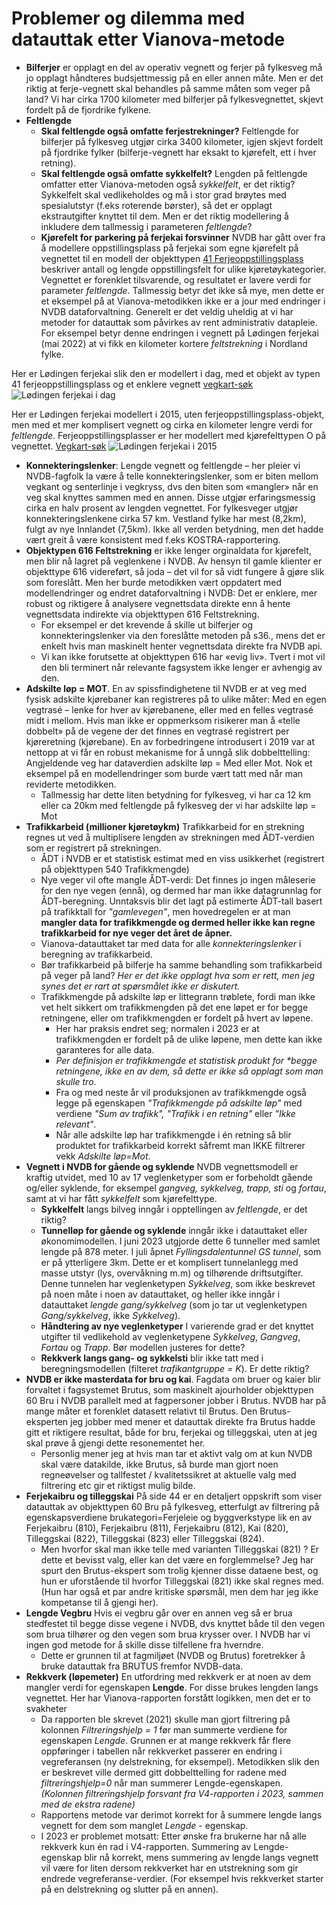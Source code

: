 # Problemer og dilemma med datauttak etter Vianova-metode


  * **Bilferjer** er opplagt en del av operativ vegnett og ferjer på fylkesveg må jo opplagt håndteres budsjettmessig på en eller annen måte. Men er det riktig at ferje-vegnett skal behandles på samme måten som veger på land? Vi har cirka 1700 kilometer med bilferjer på fylkesvegnettet, skjevt fordelt på de fjordrike fylkene. 
  * **Feltlengde**
    * **Skal feltlengde også omfatte ferjestrekninger?** Feltlengde for bilferjer på fylkesveg utgjør cirka 3400 kilometer, igjen skjevt fordelt på fjordrike fylker (bilferje-vegnett har eksakt to kjørefelt, ett i hver retning).
    * **Skal feltlengde også omfatte sykkelfelt?** Lengden på feltlengde omfatter etter Vianova-metoden også _sykkelfelt_, er det riktig? Sykkelfelt skal vedlikeholdes og må i stor grad brøytes med spesialutstyr (f.eks roterende børster), så det er opplagt ekstrautgifter knyttet til dem. Men er det riktig modellering å inkludere dem tallmessig i parameteren _feltlengde_?
    * **Kjørefelt for parkering på ferjekai  forsvinner** NVDB har gått over fra å modellere oppstillingsplass på ferjekai som egne kjørefelt på vegnettet til en modell der objekttypen [41 Ferjeoppstillingsplass](https://datakatalogen.atlas.vegvesen.no/#/41/Ferjeoppstillingsplass) beskriver antall og lengde oppstillingsfelt for ulike kjøretøykategorier. Vegnettet er forenklet tilsvarende, og resultatet er lavere verdi for parameter _feltlengde_. Tallmessig betyr det ikke så mye, men dette er et eksempel på at Vianova-metodikken ikke er a jour med endringer i NVDB dataforvaltning. Generelt er det veldig uheldig at vi har metoder for datauttak som påvirkes av rent administrativ datapleie. For eksempel betyr denne endringen i vegnett på Lødingen ferjekai (mai 2022) at vi fikk en kilometer kortere _feltstrekning_ i Nordland fylke. 

Her er Lødingen ferjekai slik den er modellert i dag, med et objekt av typen 41 ferjeoppstillingsplass og et enklere vegnett [vegkart-søk](https://vegkart.atlas.vegvesen.no/#kartlag:geodata/@540701,7590108,14/hva:!(id~41)~/hvor:(vegsystemreferanse~!RV85)~/vegnett:metrering~+()~/valgt:728274016:41)
![Lødingen ferjekai i dag](./bilder/lødingenFK-idag.png)

Her er Lødingen ferjekai modellert i 2015, uten ferjeoppstillingsplass-objekt, men med et mer komplisert vegnett og cirka en kilometer lengre verdi for _feltlengde_. Ferjeoppstillingsplasser er her modellert med kjørefelttypen O på vegnettet. [Vegkart-søk](https://vegkart.atlas.vegvesen.no/#kartlag:nib/@540733,7590055,15/vegnett:metrering~+()~/vegsystemreferanse:541194.761:7590049.972/n%C3%A5r:*2015-08-30~) 
![Lødingen ferjekai i 2015](./bilder/lødingenFK-2015.png)
  * **Konnekteringslenker**: Lengde vegnett og feltlengde – her pleier vi NVDB-fagfolk la være å telle konnekteringslenker, som er biten mellom vegkant og senterlinje i vegkryss, dvs den biten som «mangler» når en veg skal knyttes sammen med en annen. Disse utgjør erfaringsmessig cirka en halv prosent av lengden vegnettet. For fylkesveger utgjør konnekteringslenkene cirka 57 km. Vestland fylke har mest (8,2km), fulgt av nye Innlandet (7,5km). Ikke all verden betydning, men det hadde vært greit å være konsistent med f.eks KOSTRA-rapportering.
  * **Objektypen 616 Feltstrekning** er ikke lenger orginaldata for kjørefelt, men blir nå lagret på veglenkene i NVDB. Av hensyn til gamle klienter er objekttype 616 videreført, så joda – det vil for så vidt fungere å gjøre slik som foreslått. Men her burde metodikken vært oppdatert med modellendringer og endret dataforvaltning i NVDB: Det er enklere, mer robust og riktigere å analysere vegnettsdata direkte enn å hente vegnettsdata indirekte via objekttypen 616 Feltstrekning. 
    * For eksempel er det krevende å skille ut bilferjer og konnekteringslenker via den foreslåtte metoden på s36., mens det er enkelt hvis man maskinelt henter vegnettsdata direkte fra NVDB api. 
    * Vi kan ikke forutsette at objekttypen 616 har «evig liv». Tvert i mot vil den bli terminert når relevante fagsystem ikke lenger er avhengig av den.
  * **Adskilte løp = MOT**. En av spissfindighetene til NVDB er at veg med fysisk adskilte kjørebaner kan registreres på to ulike måter: Med en egen vegtrasé – lenke for hver av kjørebanene, eller med en felles vegtrasé midt i mellom. Hvis man ikke er oppmerksom risikerer man å «telle dobbelt» på de vegene der det finnes en vegtrasé registrert per kjøreretning (kjørebane). En av forbedringene introdusert i 2019 var at nettopp at vi får en robust mekanisme for å unngå slik dobbelttelling: Angjeldende veg har dataverdien adskilte løp = Med eller Mot. Nok et eksempel på en modellendringer som burde vært tatt med når man reviderte metodikken. 
    * Tallmessig har dette liten betydning for fylkesveg, vi har ca 12  km eller ca 20km med feltlengde på fylkesveg der vi har adskilte løp = Mot 
  * **Trafikkarbeid (millioner kjøretøykm)** Trafikkarbeid for en strekning regnes ut ved å multiplisere lengden av strekningen med ÅDT-verdien som er registrert på strekningen.  
    * ÅDT i NVDB er et statistisk estimat med en viss usikkerhet (registrert på objekttypen 540 Trafikkmengde)
    * Nye veger vil ofte mangle ÅDT-verdi: Det finnes jo ingen måleserie for den nye vegen (ennå), og dermed har man ikke datagrunnlag for ÅDT-beregning. Unntaksvis blir det lagt på estimerte ÅDT-tall basert på trafikktall for _"gamlevegen"_, men hovedregelen er at man **mangler data for trafikkmengde og dermed heller ikke kan regne trafikkarbeid for nye veger det året de åpner.** 
    * Vianova-datauttaket tar med data for alle _konnekteringslenker_ i beregning av trafikkarbeid. 
    * Bør trafikkarbeid på bilferje ha samme behandling som trafikkarbeid på veger på land? _Her er det ikke opplagt hva som er rett, men jeg synes det er rart at spørsmålet ikke er diskutert._
    * Trafikkmengde på adskilte løp er littegrann trøblete, fordi man ikke vet helt sikkert om trafikkmengden på det ene løpet er for begge retningene, eller om trafikkmengden er fordelt på hvert av løpene. 
      * Her har praksis endret seg; normalen i 2023 er at trafikkmengden er fordelt på de ulike løpene, men dette kan ikke garanteres for alle data. 
      * _Per definisjon er trafikkmengde et statistisk produkt for **begge retningene*, ikke en av dem, så dette er ikke så opplagt som man skulle tro_. 
      * Fra og med neste år vil produksjonen av trafikkmengde også legge på egenskapen _"Trafikkmengde på adskilte løp"_ med verdiene _"Sum av trafikk", "Trafikk i en retning"_ eller _"Ikke relevant"_. 
      * Når alle adskilte løp har trafikkmengde i én retning så blir produktet for trafikkarbeid korrekt såfremt man IKKE filtrerer vekk _Adskilte løp=Mot_.  
  * **Vegnett i NVDB for gående og syklende** NVDB vegnettsmodell er kraftig utvidet, med 10 av 17 veglenketyper som er forbeholdt gående og/eller syklende, for eksempel _gangveg, sykkelveg, trapp, sti_ og _fortau_, samt at vi har fått _sykkelfelt_ som kjørefelttype. 
    * **Sykkelfelt** langs bilveg inngår i opptellingen av _feltlengde_, er det riktig? 
    * **Tunnelløp for gående og syklende** inngår ikke i datauttaket eller økonomimodellen. I juni 2023 utgjorde dette 6 tunneller med samlet lengde på 878 meter. I juli åpnet _Fyllingsdalentunnel GS tunnel_, som er på ytterligere 3km. Dette er et komplisert tunnelanlegg med masse utstyr (lys, overvåkning m.m) og tilhørende driftsutgifter. Denne tunnelen har veglenketypen _Sykkelveg_, som ikke beskrevet på noen måte i noen av datauttaket, og heller ikke inngår i datauttaket _lengde gang/sykkelveg_ (som jo tar ut veglenketypen _Gang/sykkelveg_, ikke _Sykkelveg_). 
    * **Håndtering av nye veglenketyper** I varierende grad er det knyttet utgifter til vedlikehold av veglenketypene _Sykkelveg_, _Gangveg_, _Fortau_ og _Trapp_. Bør modellen justeres for dette? 
    * **Rekkverk langs gang- og sykkelsti** blir ikke tatt med i beregningsmodellen (filteret _trafikantgruppe = K_). Er dette riktig?  
  * **NVDB er ikke masterdata for bru og kai**. Fagdata om bruer og kaier blir forvaltet i fagsystemet Brutus, som maskinelt ajourholder objekttypen 60 Bru i NVDB parallelt med at fagpersoner jobber i Brutus. NVDB har på mange måter et forenklet datasett relativt til Brutus. Den Brutus-eksperten jeg jobber med mener et datauttak direkte fra Brutus hadde gitt et riktigere resultat, både for bru, ferjekai og tilleggskai, uten at jeg skal prøve å gjengi dette resonementet her. 
    * Personlig mener jeg at hvis man tar et aktivt valg om at kun NVDB skal være datakilde, ikke Brutus, så burde man gjort noen regneøvelser og tallfestet / kvalitetssikret at aktuelle valg med filtrering etc gir et riktigst mulig bilde. 
  * **Ferjekaibru og tilleggskai** På side 44 er en detaljert oppskrift som viser datauttak av objekttypen 60 Bru på fylkesveg, etterfulgt av filtrering på egenskapsverdiene brukategori=Ferjeleie og byggverkstype lik en av Ferjekaibru (810), Ferjekaibru (811), Ferjekaibru (812), Kai (820), Tilleggskai (822), Tilleggskai (823) eller Tilleggskai (824). 
    * Men hvorfor skal man ikke telle med varianten Tilleggskai (821) ? Er dette et bevisst valg, eller kan det være en forglemmelse? Jeg har spurt den Brutus-ekspert som trolig kjenner disse dataene best, og hun er uforstående til hvorfor Tilleggskai (821) ikke skal regnes med. (Hun har også et par andre kritiske spørsmål, men dem har jeg ikke kompetanse til å gjengi her). 
  * **Lengde Vegbru** Hvis ei vegbru går over en annen veg så er brua stedfestet til begge disse vegene i NVDB, dvs knyttet både til den vegen 
  som brua tilhører og den vegen som brua krysser over. I NVDB har vi ingen god metode for å skille disse tilfellene fra hverndre. 
    * Dette er grunnen til at fagmiljøet (NVDB og Brutus) foretrekker å bruke datauttak fra BRUTUS fremfor NVDB-data. 
  * **Rekkverk (løpemeter)** En utfordring med rekkverk er at noen av dem mangler verdi for egenskapen **Lengde**. For disse brukes lengden langs vegnettet. Her har Vianova-rapporten forstått logikken, men det er to svakheter
    * Da rapporten ble skrevet (2021) skulle man gjort filtrering på kolonnen _Filtreringshjelp = 1_ før man summerte verdiene for egenskapen _Lengde_. Grunnen er at mange rekkverk får flere oppføringer i tabellen når rekkverket passerer en endring i vegreferansen (ny delstrekning, for eksempel). Metodikken slik den er beskrevet ville dermed gitt dobbelttelling for radene med _filtreringshjelp=0_ når man summerer Lengde-egenskapen. _(Kolonnen filtreringshjelp forsvant fra V4-rapporten i 2023, sammen med de ekstra radene)_ 
    * Rapportens metode var derimot korrekt for å summere lengde langs vegnett for dem som manglet _Lengde_ - egenskap. 
    * I 2023 er problemet motsatt: Etter ønske fra brukerne har nå alle rekkverk kun én rad i V4-rapporten. Summering av Lengde-egenskap blir nå korrekt, mens summering av lengde langs vegnett vil være for liten dersom rekkverket har en utstrekning som gir endrede vegreferanse-verdier. (For eksempel hvis rekkverket starter på en delstrekning og slutter på en annen).  